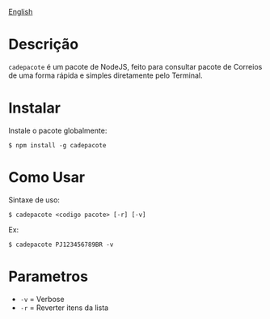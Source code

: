 [English](README-en.md)

# Descrição

`cadepacote` é um pacote de NodeJS, feito para consultar pacote de Correios de uma forma rápida e simples diretamente pelo Terminal.

# Instalar

Instale o pacote globalmente:

```
$ npm install -g cadepacote
```

# Como Usar

Sintaxe de uso:

```
$ cadepacote <codigo pacote> [-r] [-v]
```

Ex:

```
$ cadepacote PJ123456789BR -v
```

# Parametros

- `-v` = Verbose
- `-r` = Reverter itens da lista